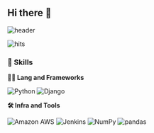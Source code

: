 ## Hi there 👋

![header](https://capsule-render.vercel.app/api?type=soft&color=gradient&height=360&text=Hello+World%21&fontSize=70&fontAlign=50&fontAlignY=50&desc=Happy+Coding+Day&descSize=20&descAlign=50&descAlignY=60)

![hits](https://hits.seeyoufarm.com/api/count/incr/badge.svg?url=https%3A%2F%2Fgithub.com%2Fkimjeongsoo20190147&edge_flat=true&title=hits)

### 🦾 Skills
**🧑‍💻 Lang and Frameworks**

![Python](https://img.shields.io/badge/python-3776AB.svg?&style=for-the-badge&logo=python&logoColor=white) ![Django](https://img.shields.io/badge/django-092E20.svg?&style=for-the-badge&logo=django&logoColor=white) 

**🛠️ Infra and Tools**

![Amazon AWS](https://img.shields.io/badge/amazonaws-232F3E.svg?&style=for-the-badge&logo=amazonaws&logoColor=white) ![Jenkins](https://img.shields.io/badge/jenkins-D24939.svg?&style=for-the-badge&logo=jenkins&logoColor=white) ![NumPy](https://img.shields.io/badge/numpy-013243.svg?&style=for-the-badge&logo=numpy&logoColor=white) ![pandas](https://img.shields.io/badge/pandas-150458.svg?&style=for-the-badge&logo=pandas&logoColor=white) 
<!--
**kimjeongsoo20190147/kimjeongsoo20190147** is a ✨ _special_ ✨ repository because its `README.md` (this file) appears on your GitHub profile.

Here are some ideas to get you started:

- 🔭 I’m currently working on ...
- 🌱 I’m currently learning ...
- 👯 I’m looking to collaborate on ...
- 🤔 I’m looking for help with ...
- 💬 Ask me about ...
- 📫 How to reach me: ...
- 😄 Pronouns: ...
- ⚡ Fun fact: ...
-->
